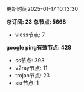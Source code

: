 更新时间2025-01-17 10:13:30

**总订阅: 23**
**总节点: 5668**
- vless节点: 7

**google ping有效节点: 428**
- ss节点: 393
- v2ray节点: 11
- trojan节点: 23
- ssr节点: 1
